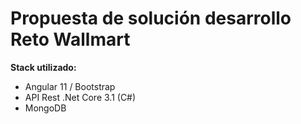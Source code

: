 # Propuesta de solución desarrollo Reto Wallmart

**Stack utilizado:**
  - Angular 11 / Bootstrap 
  - API Rest .Net Core 3.1 (C#)
  - MongoDB
  
  
